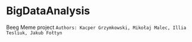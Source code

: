 # BigDataAnalysis
Beeg Meme project
`Authors: Kacper Grzymkowski, Mikołaj Malec, Illia Tesliuk, Jakub Fołtyn`
